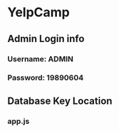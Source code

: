 # YelpCamp

## Admin Login info

### Username: ADMIN
### Password: 19890604

## Database Key Location

### app.js



